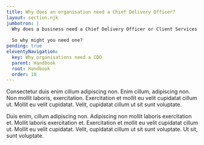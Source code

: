 ```yaml
---
title: Why does an organisation need a Chief Delivery Officer?
layout: section.njk
jumbotron: |
  Why does a business need a Chief Delivery Officer or Client Services Director? They'll add costs and disrupt the organisation, and the business got along fine without one, right?
  
  So why might you need one?
pending: true
eleventyNavigation:
  key: Why organisations need a CDO
  parent: Handbook
  root: Handbook
  order: 10
---
```


Consectetur duis enim cillum adipiscing non. Enim cillum, adipiscing non. Non mollit laboris, exercitation. Exercitation et mollit eu velit cupidatat cillum ut. Mollit eu velit cupidatat. Velit, cupidatat cillum ut sit sunt voluptate.

Duis enim, cillum adipiscing non. Adipiscing non mollit laboris exercitation et. Mollit laboris exercitation et. Exercitation et mollit eu velit cupidatat cillum ut. Mollit eu velit cupidatat. Velit, cupidatat cillum ut sit sunt voluptate. Ut sit, sunt voluptate.
